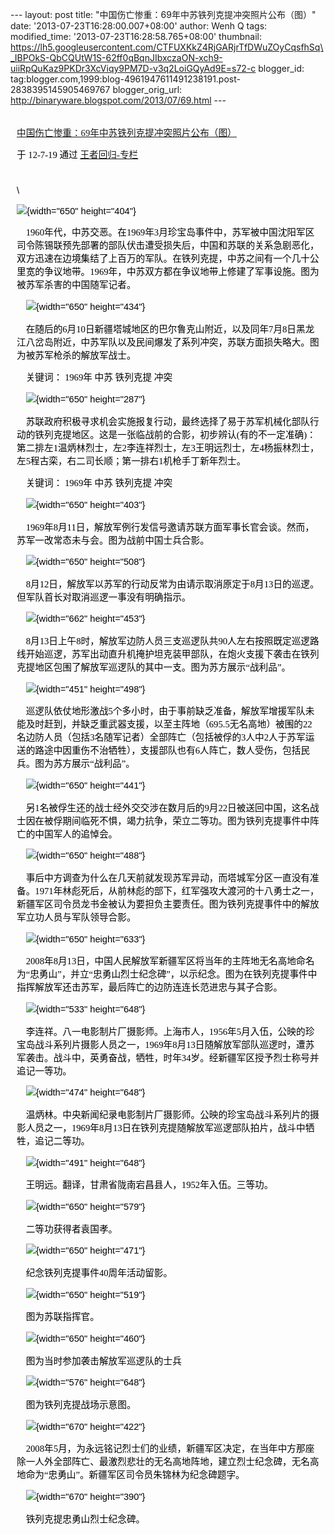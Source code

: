 --- layout: post title:
"中国伤亡惨重：69年中苏铁列克提冲突照片公布（图）" date:
'2013-07-23T16:28:00.007+08:00' author: Wenh Q tags: modified\_time:
'2013-07-23T16:28:58.765+08:00' thumbnail:
https://lh5.googleusercontent.com/CTFUXKkZ4RjGARjrTfDWuZOyCqsfhSq\_IBPOkS-QbCQUtW1S-62ff0qBqnJIbxczaON-xch9-uiiRpQuKaz9PKDr3XcViqy9PM7D-v3q2LoiGQyAd9E=s72-c
blogger\_id:
tag:blogger.com,1999:blog-4961947611491238191.post-2838395145905469767
blogger\_orig\_url: http://binaryware.blogspot.com/2013/07/69.html ---
<div
style="color: black; direction: ltr; font-family: &quot;Arial&quot;; font-size: 11pt; margin-bottom: 0; margin-left: 7.5pt; margin-right: 7.5pt; margin-top: 0; padding: 0;">

<span
style="color: #0000ee; font-family: &quot;Verdana&quot;; text-decoration: underline;">[\
中国伤亡惨重：69年中苏铁列克提冲突照片公布（图）](http://blog.china.com/u/060604/863/201207/9895755.html)</span>

</div>

<div
style="color: black; direction: ltr; font-family: &quot;Arial&quot;; font-size: 11pt; margin-bottom: 0; margin-left: 7.5pt; margin-right: 7.5pt; margin-top: 0; padding-bottom: 8pt; padding-left: 0; padding-right: 0; padding-top: 0;">

<span style="font-family: &quot;Verdana&quot;;">于 12-7-19 通过
</span><span
style="color: #0000ee; font-family: &quot;Verdana&quot;; text-decoration: underline;">[王者回归-专栏](http://blog.china.com/u/060604/863/)</span>

</div>

<div
style="color: black; direction: ltr; font-family: &quot;Arial&quot;; font-size: 11pt; height: 11pt; margin-bottom: 0; margin-left: 7.5pt; margin-right: 7.5pt; margin-top: 0; padding: 0;">

\

</div>

<div
style="color: black; direction: ltr; font-family: &quot;Arial&quot;; font-size: 11pt; margin-bottom: 0; margin-left: 7.5pt; margin-right: 7.5pt; margin-top: 0; padding: 0;">

![](https://lh5.googleusercontent.com/CTFUXKkZ4RjGARjrTfDWuZOyCqsfhSq_IBPOkS-QbCQUtW1S-62ff0qBqnJIbxczaON-xch9-uiiRpQuKaz9PKDr3XcViqy9PM7D-v3q2LoiGQyAd9E){width="650"
height="404"}

</div>

<div
style="color: black; direction: ltr; font-family: &quot;Arial&quot;; font-size: 11pt; margin-bottom: 0; margin-left: 7.5pt; margin-right: 7.5pt; margin-top: 0; padding: 0;">

<span
style="font-family: &quot;Verdana&quot;;">    1960年代，中苏交恶。在1969年3月珍宝岛事件中，苏军被中国沈阳军区司令陈锡联预先部署的部队伏击遭受损失后，中国和苏联的关系急剧恶化，双方迅速在边境集结了上百万的军队。在铁列克提，中苏之间有一个几十公里宽的争议地带。1969年，中苏双方都在争议地带上修建了军事设施。图为被苏军杀害的中国随军记者。</span>

</div>

<div
style="color: black; direction: ltr; font-family: &quot;Arial&quot;; font-size: 11pt; margin-bottom: 0; margin-left: 7.5pt; margin-right: 7.5pt; margin-top: 0; padding: 0;">

<span
style="font-family: &quot;Verdana&quot;;">    </span>![](https://lh5.googleusercontent.com/khJjdNuBdSlVp0hlW2LLTItLCLflSuF42n5jk0Ez5-8EIkBS4jOIN6Qg6osWIUoZRQdM3dl3vhnOBrjBFPmRTBmYYdkO1OCDHXpku_FCI9UVvhRwSiE){width="650"
height="434"}

</div>

<div
style="color: black; direction: ltr; font-family: &quot;Arial&quot;; font-size: 11pt; margin-bottom: 0; margin-left: 7.5pt; margin-right: 7.5pt; margin-top: 0; padding: 0;">

<span
style="font-family: &quot;Verdana&quot;;">    在随后的6月10日新疆塔城地区的巴尔鲁克山附近，以及同年7月8日黑龙江八岔岛附近，中苏军队以及民间爆发了系列冲突，苏联方面损失略大。图为被苏军枪杀的解放军战士。</span>

</div>

<div
style="color: black; direction: ltr; font-family: &quot;Arial&quot;; font-size: 11pt; margin-bottom: 0; margin-left: 7.5pt; margin-right: 7.5pt; margin-top: 0; padding: 0;">

<span style="font-family: &quot;Verdana&quot;;">    关键词： 1969年 中苏
铁列克提 冲突</span>

</div>

<div
style="color: black; direction: ltr; font-family: &quot;Arial&quot;; font-size: 11pt; margin-bottom: 0; margin-left: 7.5pt; margin-right: 7.5pt; margin-top: 0; padding: 0;">

<span
style="font-family: &quot;Verdana&quot;;">    </span>![](https://lh5.googleusercontent.com/yuO18QVIqCGQzJpffBhQIswQz3pl6vMx1gp192jDVBeImanFXN0GbVINK6A6qpCYOmc1RIpMRWkZ2QaKBaZIVuF-FG4ee576HbsplDrvXaqehcMUcd8){width="650"
height="287"}

</div>

<div
style="color: black; direction: ltr; font-family: &quot;Arial&quot;; font-size: 11pt; margin-bottom: 0; margin-left: 7.5pt; margin-right: 7.5pt; margin-top: 0; padding: 0;">

<span
style="font-family: &quot;Verdana&quot;;">    苏联政府积极寻求机会实施报复行动，最终选择了易于苏军机械化部队行动的铁列克提地区。这是一张临战前的合影，初步辨认(有的不一定准确)：第二排左1温炳林烈士，左2李连祥烈士，左3王明远烈士，左4杨振林烈士，左5程古栾，右二司长顺；第一排右1机枪手丁新年烈士。</span>

</div>

<div
style="color: black; direction: ltr; font-family: &quot;Arial&quot;; font-size: 11pt; margin-bottom: 0; margin-left: 7.5pt; margin-right: 7.5pt; margin-top: 0; padding: 0;">

<span style="font-family: &quot;Verdana&quot;;">    关键词： 1969年 中苏
铁列克提 冲突</span>

</div>

<div
style="color: black; direction: ltr; font-family: &quot;Arial&quot;; font-size: 11pt; margin-bottom: 0; margin-left: 7.5pt; margin-right: 7.5pt; margin-top: 0; padding: 0;">

<span
style="font-family: &quot;Verdana&quot;;">    </span>![](https://lh3.googleusercontent.com/7uoVPoQCN2JfLRuy5xf9_V-3CFtpLMhx2MGaBk03yabk1chy8jL2Eo_7lIISY_W9VKlDEfZADdwAB-9DO3zmNlwWoKWhMfbzF5G-w1ehP7hr671tAcA){width="650"
height="403"}

</div>

<div
style="color: black; direction: ltr; font-family: &quot;Arial&quot;; font-size: 11pt; margin-bottom: 0; margin-left: 7.5pt; margin-right: 7.5pt; margin-top: 0; padding: 0;">

<span
style="font-family: &quot;Verdana&quot;;">    1969年8月11日，解放军例行发信号邀请苏联方面军事长官会谈。然而，苏军一改常态未与会。图为战前中国士兵合影。</span>

</div>

<div
style="color: black; direction: ltr; font-family: &quot;Arial&quot;; font-size: 11pt; margin-bottom: 0; margin-left: 7.5pt; margin-right: 7.5pt; margin-top: 0; padding: 0;">

<span
style="font-family: &quot;Verdana&quot;;">    </span>![](https://lh3.googleusercontent.com/AglPh8i2IlVGqLrNU0Xz1iXFwa6xRlC54mmvCWbDjLzXDeKNp5Vq-SXEGVDAEoVXop6g2VWUAzqDGJZ6h-o29SmbejzREtmHSFieqOkS-LaYKQOL4SM){width="650"
height="508"}

</div>

<div
style="color: black; direction: ltr; font-family: &quot;Arial&quot;; font-size: 11pt; margin-bottom: 0; margin-left: 7.5pt; margin-right: 7.5pt; margin-top: 0; padding: 0;">

<span
style="font-family: &quot;Verdana&quot;;">    8月12日，解放军以苏军的行动反常为由请示取消原定于8月13日的巡逻。但军队首长对取消巡逻一事没有明确指示。</span>

</div>

<div
style="color: black; direction: ltr; font-family: &quot;Arial&quot;; font-size: 11pt; margin-bottom: 0; margin-left: 7.5pt; margin-right: 7.5pt; margin-top: 0; padding: 0;">

<span
style="font-family: &quot;Verdana&quot;;">    </span>![](https://lh6.googleusercontent.com/WxXyxzuZ7JHNV590h_3FIs5rjEcFjbNCkFnYGPctS6zKmLqjysmuyjMI5xvPPYoD3RloochD1xkkcHyH1NKNzeNgUk65pYQbp7SJN_Ig5CMoM2WBl2Q){width="662"
height="453"}

</div>

<div
style="color: black; direction: ltr; font-family: &quot;Arial&quot;; font-size: 11pt; margin-bottom: 0; margin-left: 7.5pt; margin-right: 7.5pt; margin-top: 0; padding: 0;">

<span
style="font-family: &quot;Verdana&quot;;">    8月13日上午8时，解放军边防人员三支巡逻队共90人左右按照既定巡逻路线开始巡逻，苏军出动直升机掩护坦克装甲部队，在炮火支援下袭击在铁列克提地区包围了解放军巡逻队的其中一支。图为苏方展示“战利品”。</span>

</div>

<div
style="color: black; direction: ltr; font-family: &quot;Arial&quot;; font-size: 11pt; margin-bottom: 0; margin-left: 7.5pt; margin-right: 7.5pt; margin-top: 0; padding: 0;">

<span
style="font-family: &quot;Verdana&quot;;">    </span>![](https://lh5.googleusercontent.com/rza_gCfceZQyxNei4s21WphnggnN-h53-GPM3njKzE0kvpAzBvHZKxJs48plaKINpTupPWXTpoXtFEpbtmu6iZ7sT2ZZ-yvSOvdOZPxZCQrOl2U7ARY){width="451"
height="498"}

</div>

<div
style="color: black; direction: ltr; font-family: &quot;Arial&quot;; font-size: 11pt; margin-bottom: 0; margin-left: 7.5pt; margin-right: 7.5pt; margin-top: 0; padding: 0;">

<span
style="font-family: &quot;Verdana&quot;;">    巡逻队依仗地形激战5个多小时，由于事前缺乏准备，解放军增援军队未能及时赶到，并缺乏重武器支援，以至主阵地（695.5无名高地）被围的22名边防人员（包括3名随军记者）全部阵亡（包括被俘的3人中2人于苏军运送的路途中因重伤不治牺牲），支援部队也有6人阵亡，数人受伤，包括民兵。图为苏方展示“战利品”。</span>

</div>

<div
style="color: black; direction: ltr; font-family: &quot;Arial&quot;; font-size: 11pt; margin-bottom: 0; margin-left: 7.5pt; margin-right: 7.5pt; margin-top: 0; padding: 0;">

<span
style="font-family: &quot;Verdana&quot;;">    </span>![](https://lh3.googleusercontent.com/qe_sUeX3UYWiPaU_V-vr-xn3VbsExgf0vLPicPSkmNYltcOkDvL08QI6c-uIWsGfOxD4aYT8juoEMdUOOVe6ajnt3ye2RO3KbWaDu7CFPed4wyrnp_s){width="650"
height="441"}

</div>

<div
style="color: black; direction: ltr; font-family: &quot;Arial&quot;; font-size: 11pt; margin-bottom: 0; margin-left: 7.5pt; margin-right: 7.5pt; margin-top: 0; padding: 0;">

<span
style="font-family: &quot;Verdana&quot;;">    另1名被俘生还的战士经外交交涉在数月后的9月22日被送回中国，这名战士因在被俘期间临死不惧，竭力抗争，荣立二等功。图为铁列克提事件中阵亡的中国军人的追悼会。</span>

</div>

<div
style="color: black; direction: ltr; font-family: &quot;Arial&quot;; font-size: 11pt; margin-bottom: 0; margin-left: 7.5pt; margin-right: 7.5pt; margin-top: 0; padding: 0;">

<span
style="font-family: &quot;Verdana&quot;;">    </span>![](https://lh5.googleusercontent.com/qts4i9Eoueee5wPYV6nGYW3PN1a138sPde62zsy5CDtdN8dwxen98M7b3HASZ1EqScME_UxDA6Vq24FaPEHIScv8cLtzLbQxvCgKxD-oKAkMGcE1V08){width="650"
height="488"}

</div>

<div
style="color: black; direction: ltr; font-family: &quot;Arial&quot;; font-size: 11pt; margin-bottom: 0; margin-left: 7.5pt; margin-right: 7.5pt; margin-top: 0; padding: 0;">

<span
style="font-family: &quot;Verdana&quot;;">    事后中方调查为什么在几天前就发现苏军异动，而塔城军分区一直没有准备。1971年林彪死后，从前林彪的部下，红军强攻大渡河的十八勇士之一，新疆军区司令员龙书金被认为要担负主要责任。图为铁列克提事件中的解放军立功人员与军队领导合影。</span>

</div>

<div
style="color: black; direction: ltr; font-family: &quot;Arial&quot;; font-size: 11pt; margin-bottom: 0; margin-left: 7.5pt; margin-right: 7.5pt; margin-top: 0; padding: 0;">

<span
style="font-family: &quot;Verdana&quot;;">    </span>![](https://lh6.googleusercontent.com/_RTjTUwsAH9VFrsJcj8STgYVG2atf4q9_9KJBL66j_ncaWlU3W0aUlk2DI8XCEK7yJnUcbInhBFpsDgHbEX9MlWG-btTm91BLTQMytRv6QOmf7JA1H8){width="650"
height="633"}

</div>

<div
style="color: black; direction: ltr; font-family: &quot;Arial&quot;; font-size: 11pt; margin-bottom: 0; margin-left: 7.5pt; margin-right: 7.5pt; margin-top: 0; padding: 0;">

<span
style="font-family: &quot;Verdana&quot;;">    2008年8月13日，中国人民解放军新疆军区将当年的主阵地无名高地命名为“忠勇山”，并立“忠勇山烈士纪念碑”，以示纪念。图为在铁列克提事件中指挥解放军还击苏军，最后阵亡的边防连连长范进忠与其子合影。</span>

</div>

<div
style="color: black; direction: ltr; font-family: &quot;Arial&quot;; font-size: 11pt; margin-bottom: 0; margin-left: 7.5pt; margin-right: 7.5pt; margin-top: 0; padding: 0;">

<span
style="font-family: &quot;Verdana&quot;;">    </span>![](https://lh5.googleusercontent.com/t_mvmBti4xxCG4jP1eJ2ZhPEvOFNyL4ycOnBU-erFTAPJudcF5V3XyfSl9YcOUMN8nV9CyNfqpbmLfWaTdoZCTkPmYyQSdq7VsJZvemJ0_dJyRH_I8U){width="533"
height="648"}

</div>

<div
style="color: black; direction: ltr; font-family: &quot;Arial&quot;; font-size: 11pt; margin-bottom: 0; margin-left: 7.5pt; margin-right: 7.5pt; margin-top: 0; padding: 0;">

<span
style="font-family: &quot;Verdana&quot;;">    李连祥。八一电影制片厂摄影师。上海市人，1956年5月入伍，公映的珍宝岛战斗系列片摄影人员之一，1969年8月13日随解放军部队巡逻时，遭苏军袭击。战斗中，英勇奋战，牺牲，时年34岁。经新疆军区授予烈士称号并追记一等功。</span>

</div>

<div
style="color: black; direction: ltr; font-family: &quot;Arial&quot;; font-size: 11pt; margin-bottom: 0; margin-left: 7.5pt; margin-right: 7.5pt; margin-top: 0; padding: 0;">

<span
style="font-family: &quot;Verdana&quot;;">    </span>![](https://lh4.googleusercontent.com/gnfSlMTKtMDLfjcbwwLr-VetNic1D6BpDDxvX5DKNS9wPQmU2uiFRfD2WwEjV5CneMz-hZuBvdOrhYdxUS6bb8Sm3Sh3gYSpUv24QHuvn2Ydb9RfuNc){width="474"
height="648"}

</div>

<div
style="color: black; direction: ltr; font-family: &quot;Arial&quot;; font-size: 11pt; margin-bottom: 0; margin-left: 7.5pt; margin-right: 7.5pt; margin-top: 0; padding: 0;">

<span
style="font-family: &quot;Verdana&quot;;">    温炳林。中央新闻纪录电影制片厂摄影师。公映的珍宝岛战斗系列片的摄影人员之一，1969年8月13日在铁列克提随解放军巡逻部队拍片，战斗中牺牲，追记二等功。</span>

</div>

<div
style="color: black; direction: ltr; font-family: &quot;Arial&quot;; font-size: 11pt; margin-bottom: 0; margin-left: 7.5pt; margin-right: 7.5pt; margin-top: 0; padding: 0;">

<span
style="font-family: &quot;Verdana&quot;;">    </span>![](https://lh6.googleusercontent.com/I5jTJmNZDatR234vdBzCokfMVWQGw6UrgaHxMwWB5swMLlTN2my1KVppFTW3uj5iqknhSL6RoeeiIMiPYrQ9id2KxCnwt2hWMNPfhhlGt3OASCMR38Q){width="491"
height="648"}

</div>

<div
style="color: black; direction: ltr; font-family: &quot;Arial&quot;; font-size: 11pt; margin-bottom: 0; margin-left: 7.5pt; margin-right: 7.5pt; margin-top: 0; padding: 0;">

<span
style="font-family: &quot;Verdana&quot;;">    王明远。翻译，甘肃省陇南宕昌县人，1952年入伍。三等功。</span>

</div>

<div
style="color: black; direction: ltr; font-family: &quot;Arial&quot;; font-size: 11pt; margin-bottom: 0; margin-left: 7.5pt; margin-right: 7.5pt; margin-top: 0; padding: 0;">

<span
style="font-family: &quot;Verdana&quot;;">    </span>![](https://lh3.googleusercontent.com/SrC-xkdWkPEOI85CAcUfQdWe3wO1sn7Z7FSnjMzQZVEVnn4zH82ltX1ZEViPInPxP49Tf3KqFynhccGGll2q0Dl9kKS_HtccB3JHr42OzIj6jIhpUxI){width="650"
height="579"}

</div>

<div
style="color: black; direction: ltr; font-family: &quot;Arial&quot;; font-size: 11pt; margin-bottom: 0; margin-left: 7.5pt; margin-right: 7.5pt; margin-top: 0; padding: 0;">

<span
style="font-family: &quot;Verdana&quot;;">    二等功获得者袁国孝。</span>

</div>

<div
style="color: black; direction: ltr; font-family: &quot;Arial&quot;; font-size: 11pt; margin-bottom: 0; margin-left: 7.5pt; margin-right: 7.5pt; margin-top: 0; padding: 0;">

<span
style="font-family: &quot;Verdana&quot;;">    </span>![](https://lh6.googleusercontent.com/0n-5HSeb3E-x5c7GBk1y_slulsRoLmD9gAd_cb8itxHdkD0igntcm9foy85ze2T72Kz6t2Ql1QkgF8KE_d5utopLF6zowuaIx_ipALLzH175rUWwfRU){width="650"
height="471"}

</div>

<div
style="color: black; direction: ltr; font-family: &quot;Arial&quot;; font-size: 11pt; margin-bottom: 0; margin-left: 7.5pt; margin-right: 7.5pt; margin-top: 0; padding: 0;">

<span
style="font-family: &quot;Verdana&quot;;">    纪念铁列克提事件40周年活动留影。</span>

</div>

<div
style="color: black; direction: ltr; font-family: &quot;Arial&quot;; font-size: 11pt; margin-bottom: 0; margin-left: 7.5pt; margin-right: 7.5pt; margin-top: 0; padding: 0;">

<span
style="font-family: &quot;Verdana&quot;;">    </span>![](https://lh6.googleusercontent.com/xagJijFfl_QyXEWzlQpu8yVrdiwgYpbQ0bzCn_lsd3LZRqP2xrRD_28PmffkvObsGh6nSf81NRmyE2ydEi4lGyCTvLS6RAiTuVatVhKdnaSwMbxK-3E){width="650"
height="519"}

</div>

<div
style="color: black; direction: ltr; font-family: &quot;Arial&quot;; font-size: 11pt; margin-bottom: 0; margin-left: 7.5pt; margin-right: 7.5pt; margin-top: 0; padding: 0;">

<span
style="font-family: &quot;Verdana&quot;;">    图为苏联指挥官。</span>

</div>

<div
style="color: black; direction: ltr; font-family: &quot;Arial&quot;; font-size: 11pt; margin-bottom: 0; margin-left: 7.5pt; margin-right: 7.5pt; margin-top: 0; padding: 0;">

<span
style="font-family: &quot;Verdana&quot;;">    </span>![](https://lh5.googleusercontent.com/ccW-jsPKUmzR9z7SHmIreEANP26pDUuO_W_j6WeW9JWR34EVPduaHiyU-GJrRe9YOEfgdcv3QTpTm4dwlhhkMl42YXsdKHx_JrLI6B1uX_MlsIUwKaU){width="650"
height="460"}

</div>

<div
style="color: black; direction: ltr; font-family: &quot;Arial&quot;; font-size: 11pt; margin-bottom: 0; margin-left: 7.5pt; margin-right: 7.5pt; margin-top: 0; padding: 0;">

<span
style="font-family: &quot;Verdana&quot;;">    图为当时参加袭击解放军巡逻队的士兵</span>

</div>

<div
style="color: black; direction: ltr; font-family: &quot;Arial&quot;; font-size: 11pt; margin-bottom: 0; margin-left: 7.5pt; margin-right: 7.5pt; margin-top: 0; padding: 0;">

<span
style="font-family: &quot;Verdana&quot;;">    </span>![](https://lh3.googleusercontent.com/dlY85pdmcQKtZQUd5kvYx74K6FF5iDEbq3ZVNLAzUfZunJUoJIeldOQRwLCh6a3Ii0-2fZZbD4pZdSiBLnq8sjB3LJtcaZITM5sIFarbSUItYAKUh7c){width="576"
height="648"}

</div>

<div
style="color: black; direction: ltr; font-family: &quot;Arial&quot;; font-size: 11pt; margin-bottom: 0; margin-left: 7.5pt; margin-right: 7.5pt; margin-top: 0; padding: 0;">

<span
style="font-family: &quot;Verdana&quot;;">    图为铁列克提战场示意图。</span>

</div>

<div
style="color: black; direction: ltr; font-family: &quot;Arial&quot;; font-size: 11pt; margin-bottom: 0; margin-left: 7.5pt; margin-right: 7.5pt; margin-top: 0; padding: 0;">

<span
style="font-family: &quot;Verdana&quot;;">    </span>![](https://lh5.googleusercontent.com/uWz9OZmZ6hoBD0pKLUUwRraCjCabK8peYWkWFdcXNaeSh3p2MrdvHefdAdo0WgVVMDrfRRUgQag39FPIWX8mDKoEBp6IsoEygEUBRP9b8Sv-UC5lO6g){width="670"
height="422"}

</div>

<div
style="color: black; direction: ltr; font-family: &quot;Arial&quot;; font-size: 11pt; margin-bottom: 0; margin-left: 7.5pt; margin-right: 7.5pt; margin-top: 0; padding: 0;">

<span
style="font-family: &quot;Verdana&quot;;">    2008年5月，为永远铭记烈士们的业绩，新疆军区决定，在当年中方那座除一人外全部阵亡、最激烈悲壮的无名高地阵地，建立烈士纪念碑，无名高地命为“忠勇山”。新疆军区司令员朱锦林为纪念碑题字。</span>

</div>

<div
style="color: black; direction: ltr; font-family: &quot;Arial&quot;; font-size: 11pt; margin-bottom: 0; margin-left: 7.5pt; margin-right: 7.5pt; margin-top: 0; padding: 0;">

<span
style="font-family: &quot;Verdana&quot;;">    </span>![](https://lh5.googleusercontent.com/ZDmoBItdO8ssngvr7idQ1jkS7OmZZ6w5oeDG3pFunaW0EXyWFIM5v1UODSKcboEHC_Lzx8dudETmzRLI6DATVAUD_4Mp1bC6_SS-8kYPWp5_Rt3CLjc){width="670"
height="390"}

</div>

<div
style="color: black; direction: ltr; font-family: &quot;Arial&quot;; font-size: 11pt; margin-bottom: 0; margin-left: 7.5pt; margin-right: 7.5pt; margin-top: 0; padding: 0;">

<span
style="font-family: &quot;Verdana&quot;;">    铁列克提忠勇山烈士纪念碑。</span>

</div>
